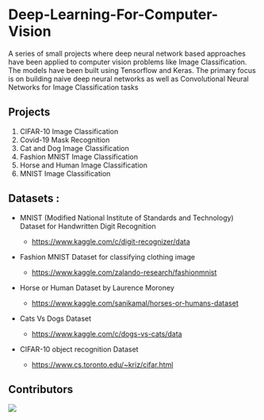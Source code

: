 # Deep-Learning-For-Computer-Vision
A series of small projects where deep neural network based approaches have been applied to computer vision problems like Image Classification.
The models have been built using Tensorflow and Keras. The primary focus is on building naive deep neural networks as well as Convolutional Neural Networks for Image Classification tasks  

## Projects
1. CIFAR-10 Image Classification
2. Covid-19 Mask Recognition
3. Cat and Dog Image Classification
4. Fashion MNIST Image Classification
5. Horse and Human Image Classification
6. MNIST Image Classification

## Datasets :
- MNIST (Modified National Institute of Standards and Technology) Dataset for Handwritten Digit Recognition 
  - https://www.kaggle.com/c/digit-recognizer/data
  
- Fashion MNIST Dataset for classifying clothing image 
  - https://www.kaggle.com/zalando-research/fashionmnist
  
- Horse or Human Dataset by Laurence Moroney   
  - https://www.kaggle.com/sanikamal/horses-or-humans-dataset
  
- Cats Vs Dogs Dataset 
  - https://www.kaggle.com/c/dogs-vs-cats/data

- CIFAR-10 object recognition Dataset
  - https://www.cs.toronto.edu/~kriz/cifar.html

## Contributors
<a href="https://github.com/tejaspradhan/Deep-Learning-For-Computer-Vision/graphs/contributors">
  <img src="https://contrib.rocks/image?repo=tejaspradhan/Deep-Learning-For-Computer-Vision" />
</a>
